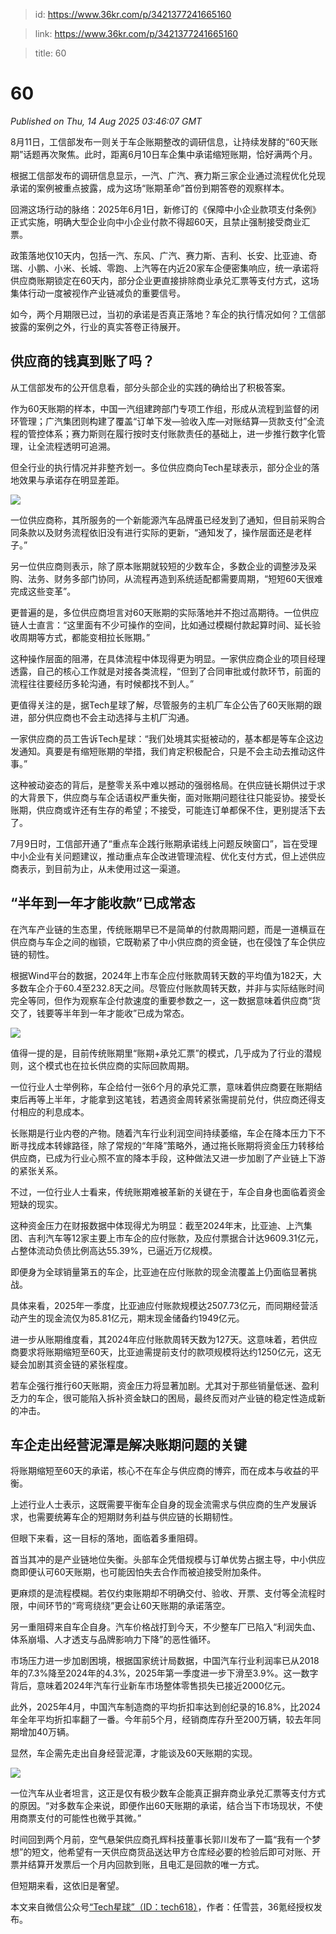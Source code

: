 > id: https://www.36kr.com/p/3421377241665160

> link: https://www.36kr.com/p/3421377241665160

> title: 60

# 60
_Published on Thu, 14 Aug 2025 03:46:07 GMT_

8月11日，工信部发布一则关于车企账期整改的调研信息，让持续发酵的“60天账期”话题再次聚焦。此时，距离6月10日车企集中承诺缩短账期，恰好满两个月。

根据工信部发布的调研信息显示，一汽、广汽、赛力斯三家企业通过流程优化兑现承诺的案例被重点披露，成为这场“账期革命”首份到期答卷的观察样本。

回溯这场行动的脉络：2025年6月1日，新修订的《保障中小企业款项支付条例》正式实施，明确大型企业向中小企业付款不得超60天，且禁止强制接受商业汇票。

政策落地仅10天内，包括一汽、东风、广汽、赛力斯、吉利、长安、比亚迪、奇瑞、小鹏、小米、长城、零跑、上汽等在内近20家车企便密集响应，统一承诺将供应商账期锁定在60天内，部分企业更直接排除商业承兑汇票等支付方式，这场集体行动一度被视作产业链减负的重要信号。

如今，两个月期限已过，当初的承诺是否真正落地？车企的执行情况如何？工信部披露的案例之外，行业的真实答卷正待展开。

**供应商的钱真到账了吗？**
---------------

从工信部发布的公开信息看，部分头部企业的实践的确给出了积极答案。

作为60天账期的样本，中国一汽组建跨部门专项工作组，形成从流程到监督的闭环管理；广汽集团则构建了覆盖“订单下发—验收入库—对账结算—货款支付”全流程的管控体系；赛力斯则在履行按时支付账款责任的基础上，进一步推行数字化管理，让全流程透明可追溯。

但全行业的执行情况并非整齐划一。多位供应商向Tech星球表示，部分企业的落地效果与承诺存在明显差距。

![](https://img.36krcdn.com/hsossms/20250813/v2_bd01dd8339244b4387e524204b00ba83@000000_oswg59149oswg1080oswg721_img_000?x-oss-process=image/format,jpg/interlace,1)

一位供应商称，其所服务的一个新能源汽车品牌虽已经发到了通知，但目前采购合同条款以及财务流程依旧没有进行实际的更新，“通知发了，操作层面还是老样子。”

另一位供应商则表示，除了原本账期就较短的少数车企，多数企业的调整涉及采购、法务、财务多部门协同，从流程再造到系统适配都需要周期，“短短60天很难完成这些变革”。

更普遍的是，多位供应商坦言对60天账期的实际落地并不抱过高期待。一位供应链人士直言：“这里面有不少可操作的空间，比如通过模糊付款起算时间、延长验收周期等方式，都能变相拉长账期。”

这种操作层面的阻滞，在具体流程中体现得更为明显。一家供应商企业的项目经理透露，自己的核心工作就是对接各类流程，“但到了合同审批或付款环节，前面的流程往往要经历多轮沟通，有时候都找不到人。”

更值得关注的是，据Tech星球了解，尽管服务的主机厂车企公告了60天账期的跟进，部分供应商也不会主动选择与主机厂沟通。

一家供应商的员工告诉Tech星球：“我们处境其实挺被动的，基本都是等车企这边发通知。真要是有缩短账期的举措，我们肯定积极配合，只是不会主动去推动这件事。”

这种被动姿态的背后，是整零关系中难以撼动的强弱格局。在供应链长期供过于求的大背景下，供应商与车企话语权严重失衡，面对账期问题往往只能妥协。接受长账期，供应商或许还有生存的希望；不接受，可能连订单都保不住，更别提活下去了。

7月9日时，工信部开通了“重点车企践行账期承诺线上问题反映窗口”，旨在受理中小企业有关问题建议，推动重点车企改进管理流程、优化支付方式，但上述供应商表示，到目前为止，从未使用过这一渠道。

**“半年到一年才能收款”已成常态**
-------------------

在汽车产业链的生态里，传统账期早已不是简单的付款周期问题，而是一道横亘在供应商与车企之间的枷锁，它既勒紧了中小供应商的资金链，也在侵蚀了车企供应链的韧性。

根据Wind平台的数据，2024年上市车企应付账款周转天数的平均值为182天，大多数车企介于60.4至232.8天之间。尽管应付账款周转天数，并非与实际结账时间完全等同，但作为观察车企付款速度的重要参数之一，这一数据意味着供应商“货交了，钱要等半年到一年才能收”已成为常态。

![](https://img.36krcdn.com/hsossms/20250813/v2_416c1a76d2e3431ebd450f5387627ba9@000000_oswg92453oswg1080oswg686_img_000?x-oss-process=image/format,jpg/interlace,1)

值得一提的是，目前传统账期里“账期+承兑汇票”的模式，几乎成为了行业的潜规则，这个模式也在拉长供应商的实际回款周期。

一位行业人士举例称，车企给付一张6个月的承兑汇票，意味着供应商要在账期结束后再等上半年，才能拿到这笔钱，若遇资金周转紧张需提前兑付，供应商还得支付相应的利息成本。

长账期是行业内卷的产物。随着汽车行业利润空间持续萎缩，车企在降本压力下不断寻找成本转嫁路径，除了常规的“年降”策略外，通过拖长账期将资金压力转移给供应商，已成为行业心照不宣的降本手段，这种做法又进一步加剧了产业链上下游的紧张关系。

不过，一位行业人士看来，传统账期难被革新的关键在于，车企自身也面临着资金短缺的现实。

这种资金压力在财报数据中体现得尤为明显：截至2024年末，比亚迪、上汽集团、吉利汽车等12家主要上市车企的应付账款，及应付票据合计达9609.31亿元，占整体流动负债比例高达55.39%，已逼近万亿规模。

即便身为全球销量第五的车企，比亚迪在应付账款的现金流覆盖上仍面临显著挑战。

具体来看，2025年一季度，比亚迪应付账款规模达2507.73亿元，而同期经营活动产生的现金流仅为85.81亿元，期末现金储备约1949亿元。

进一步从账期维度看，其2024年应付账款周转天数为127天。这意味着，若供应商要求将账期缩短至60天，比亚迪需提前支付的款项规模将达约1250亿元，这无疑会加剧其资金链的紧张程度。

若车企强行推行60天账期，资金压力将显著加剧。尤其对于那些销量低迷、盈利乏力的车企，很可能陷入拆补资金缺口的困局，最终反而对产业链的稳定性造成新的冲击。

**车企走出经营泥潭是解决账期问题的关键**
----------------------

将账期缩短至60天的承诺，核心不在车企与供应商的博弈，而在成本与收益的平衡。

上述行业人士表示，这既需要平衡车企自身的现金流需求与供应商的生产发展诉求，也需要统筹车企的短期财务利益与供应链的长期韧性。

但眼下来看，这一目标的落地，面临着多重阻碍。

首当其冲的是产业链地位失衡。头部车企凭借规模与订单优势占据主导，中小供应商即便认可60天账期，也可能因怕失去合作而被迫接受附加条件。

更麻烦的是流程模糊。若仅约束账期却不明确交付、验收、开票、支付等全流程时限，中间环节的“弯弯绕绕”更会让60天账期的承诺落空。

另一重阻碍来自车企自身。汽车价格战打到今天，不少整车厂已陷入“利润失血、体系崩塌、人才透支与品牌影响力下降”的恶性循环。

市场压力进一步加剧困境，根据国家统计局数据，中国汽车行业利润率已从2018年的7.3%降至2024年的4.3%，2025年第一季度进一步下滑至3.9%。这一数字背后，意味着2024年汽车行业新车市场整体零售损失已接近2000亿元。

此外，2025年4月，中国汽车制造商的平均折扣率达到创纪录的16.8%，比2024年全年平均折扣率翻了一番。今年前5个月，经销商库存升至200万辆，较去年同期增加40万辆。

显然，车企需先走出自身经营泥潭，才能谈及60天账期的实现。

![](https://img.36krcdn.com/hsossms/20250813/v2_ef63de286a924cc4bc3754db8e366b70@000000_oswg175452oswg1080oswg591_img_000?x-oss-process=image/format,jpg/interlace,1)

一位汽车从业者坦言，这正是仅有极少数车企能真正摒弃商业承兑汇票等支付方式的原因。“对多数车企来说，即便作出60天账期的承诺，结合当下市场现状，不使用商票支付的可能性也微乎其微。”

时间回到两个月前，空气悬架供应商孔辉科技董事长郭川发布了一篇“我有一个梦想”的短文，他希望有一天供应商货品送达甲方仓库经必要的检验后即可对账、开票并结算开发票后一个月内回款到账，且电汇是回款的唯一方式。

但短期来看，这依旧是奢望。

本文来自微信公众号[“Tech星球”（ID：tech618）](https://mp.weixin.qq.com/s?__biz=MzU5MTczNjIyNA==&mid=2247605848&idx=1&sn=d6189f3f67a9ff66785b7beff189667c&chksm=ffb60d210a03aed0ef2740dd4a99b1def3c9679d1ddca0eb31ba50703226736f3c0d2a8494a2&scene=0&xtrack=1#rd)，作者：任雪芸，36氪经授权发布。
